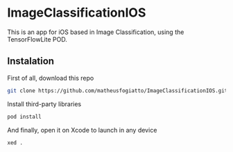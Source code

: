 # ImageClassificationIOS

This is an app for iOS based in Image Classification, using the TensorFlowLite POD.

## Instalation

First of all, download this repo

```bash
git clone https://github.com/matheusfogiatto/ImageClassificationIOS.git
```

Install third-party libraries

```bash
pod install
```

And finally, open it on Xcode to launch in any device

```bash
xed .
```
